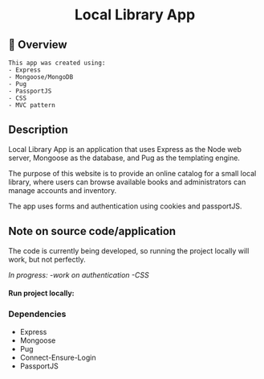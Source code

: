 <h1 align="center">
  Local Library App
</h1>

##  :closed_book: Overview

    This app was created using:
    - Express
    - Mongoose/MongoDB
    - Pug
    - PassportJS
    - CSS
    - MVC pattern

    
## Description

Local Library App is an application that uses Express as the Node web server, Mongoose as the database, and Pug as the templating engine. 

The purpose of this website is to provide an online catalog for a small local library, where users can browse available books and administrators can manage accounts and inventory. 

The app uses forms and authentication using cookies and passportJS.

## Note on source code/application 

The code is currently being developed, so running the project locally will work, but not perfectly. 

*In progress:*
    *-work on authentication*
    *-CSS*


#### Run project locally:


### Dependencies

* Express
* Mongoose
* Pug
* Connect-Ensure-Login
* PassportJS


